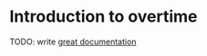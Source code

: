 # Introduction to overtime

TODO: write [great documentation](http://jacobian.org/writing/what-to-write/)
